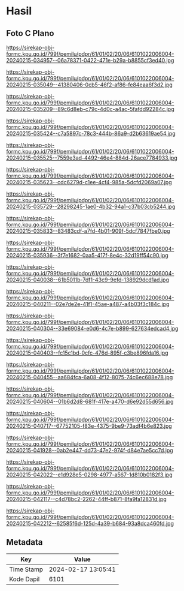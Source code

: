 # Hasil

## Foto C Plano

https://sirekap-obj-formc.kpu.go.id/799f/pemilu/pdpr/61/01/02/20/06/6101022006004-20240215-034957--06a78371-0422-471e-b29a-b8855cf3ed40.jpg

https://sirekap-obj-formc.kpu.go.id/799f/pemilu/pdpr/61/01/02/20/06/6101022006004-20240215-035049--41380406-0cb5-46f2-af86-fe84eaa6f3d2.jpg

https://sirekap-obj-formc.kpu.go.id/799f/pemilu/pdpr/61/01/02/20/06/6101022006004-20240215-035209--89c6d8eb-c79c-4d0c-a4ac-5fafdd92284c.jpg

https://sirekap-obj-formc.kpu.go.id/799f/pemilu/pdpr/61/01/02/20/06/6101022006004-20240215-035424--c7a5897c-78c3-444b-86a9-d2b63619ae54.jpg

https://sirekap-obj-formc.kpu.go.id/799f/pemilu/pdpr/61/01/02/20/06/6101022006004-20240215-035525--7559e3ad-4492-46e4-884d-26ace7784933.jpg

https://sirekap-obj-formc.kpu.go.id/799f/pemilu/pdpr/61/01/02/20/06/6101022006004-20240215-035623--cdc6279d-c1ee-4cf4-985a-5dcfd2069a07.jpg

https://sirekap-obj-formc.kpu.go.id/799f/pemilu/pdpr/61/01/02/20/06/6101022006004-20240215-035729--28298245-1ae0-4b32-94a1-c37b03cb5244.jpg

https://sirekap-obj-formc.kpu.go.id/799f/pemilu/pdpr/61/01/02/20/06/6101022006004-20240215-035833--83483cdf-a7fd-4b01-909f-5dcf7847fbe0.jpg

https://sirekap-obj-formc.kpu.go.id/799f/pemilu/pdpr/61/01/02/20/06/6101022006004-20240215-035936--3f7e1682-0aa5-417f-8e4c-32d19ff54c90.jpg

https://sirekap-obj-formc.kpu.go.id/799f/pemilu/pdpr/61/01/02/20/06/6101022006004-20240215-040038--61b5011b-7df1-43c9-9efd-138929dcd1ad.jpg

https://sirekap-obj-formc.kpu.go.id/799f/pemilu/pdpr/61/01/02/20/06/6101022006004-20240215-040211--02e7de2e-41f1-45ae-a487-a4b03f3c184c.jpg

https://sirekap-obj-formc.kpu.go.id/799f/pemilu/pdpr/61/01/02/20/06/6101022006004-20240215-040304--33e69084-e0d6-4c7e-b899-627634edcad4.jpg

https://sirekap-obj-formc.kpu.go.id/799f/pemilu/pdpr/61/01/02/20/06/6101022006004-20240215-040403--fc15c1bd-0cfc-476d-895f-c3be896fda16.jpg

https://sirekap-obj-formc.kpu.go.id/799f/pemilu/pdpr/61/01/02/20/06/6101022006004-20240215-040455--aa684fca-6a08-4f12-8075-74c6ec688e78.jpg

https://sirekap-obj-formc.kpu.go.id/799f/pemilu/pdpr/61/01/02/20/06/6101022006004-20240215-040604--01b6d2d8-681f-417e-a470-d6e92d55d656.jpg

https://sirekap-obj-formc.kpu.go.id/799f/pemilu/pdpr/61/01/02/20/06/6101022006004-20240215-040717--67752105-f83e-4375-9be9-73adf4b6e823.jpg

https://sirekap-obj-formc.kpu.go.id/799f/pemilu/pdpr/61/01/02/20/06/6101022006004-20240215-041928--0ab2e447-dd73-47e2-974f-d84e7ae5cc7d.jpg

https://sirekap-obj-formc.kpu.go.id/799f/pemilu/pdpr/61/01/02/20/06/6101022006004-20240215-042022--e1d928e5-0298-4977-a567-1d810b0182f3.jpg

https://sirekap-obj-formc.kpu.go.id/799f/pemilu/pdpr/61/01/02/20/06/6101022006004-20240215-042117--c4d78bc2-2262-44ff-b871-8fa9fa12831d.jpg

https://sirekap-obj-formc.kpu.go.id/799f/pemilu/pdpr/61/01/02/20/06/6101022006004-20240215-042212--62585f6d-125d-4a39-b684-93a8dca460fd.jpg


## Metadata

| Key        | Value               |
| ---------- | ------------------- |
| Time Stamp | 2024-02-17 13:05:41 |
| Kode Dapil | 6101                |



